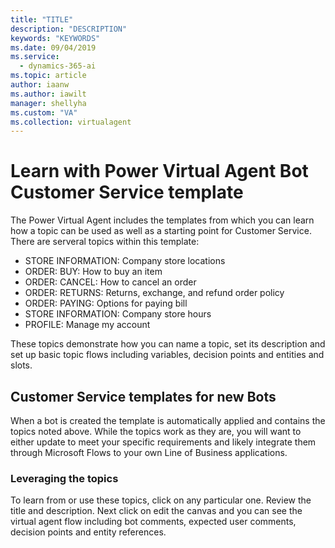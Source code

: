 ```yaml
---
title: "TITLE"
description: "DESCRIPTION"
keywords: "KEYWORDS"
ms.date: 09/04/2019
ms.service:
  - dynamics-365-ai
ms.topic: article
author: iaanw
ms.author: iawilt
manager: shellyha
ms.custom: "VA"
ms.collection: virtualagent
---
```




# Learn with Power Virtual Agent Bot Customer Service template
The Power Virtual Agent includes the templates from which you can learn how a topic can be used as well as a starting point for Customer Service. There are serveral topics within this template:

* STORE INFORMATION: Company store locations
* ORDER: BUY: How to buy an item
* ORDER: CANCEL: How to cancel an order
* ORDER: RETURNS: Returns, exchange, and refund order policy
* ORDER: PAYING: Options for paying bill
* STORE INFORMATION: Company store hours
* PROFILE: Manage my account

These topics demonstrate how you can name a topic, set its description and set up basic topic flows including variables, decision points and entities and slots.

## Customer Service templates for new Bots
When a bot is created the template is automatically applied and contains the topics noted above. While the topics work as they are, you will want to either update to meet your specific requirements and likely integrate them through Microsoft Flows to your own Line of Business applications.

### Leveraging the topics
To learn from or use these topics, click on any particular one. Review the title and description. Next click on edit the canvas and you can see the virtual agent flow including bot comments, expected user comments, decision points and entity references. 

